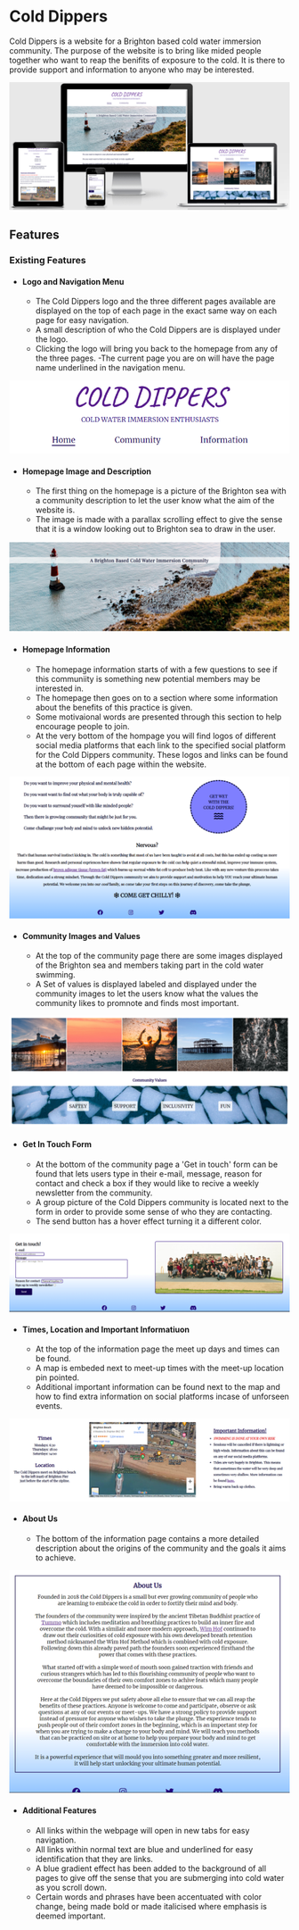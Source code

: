 # Cold Dippers

Cold Dippers is a website for a Brighton based cold water immersion community. The purpose of the website is to bring like mided people together who want to reap the benifits of exposure to the cold. It is there to provide support and information to anyone who may be interested. 

![Website displayed on different screen sizes](./images/am-i-responsive-cold-dippers.PNG)

## Features

### Existing Features

- #### Logo and Navigation Menu
    - The Cold Dippers logo and the three different pages available are displayed on the top of each page in the exact same way on each page for easy navigation.
    - A small description of who the Cold Dippers are is displayed under the logo.
    - Clicking the logo will bring you back to the homepage from any of the three pages.
    -The current page you are on will have the page name underlined in the navigation menu.

![logo and navigation menu](./images/Logo.PNG)

- #### Homepage Image and Description
    - The first thing on the homepage is a picture of the Brighton sea with a community description to let the user know what the aim of the website is.
    - The image is made with a parallax scrolling effect to give the sense that it is a window looking out to Brighton sea to draw in the user.

![Homepage picutre and community description](./images/homepage-image.PNG)

- #### Homepage Information
    - The homepage information starts of with a few questions to see if this communiity is something new potential members may be interested in.
    - The homepage then goes on to a section where some information about the benefits of this practice is given. 
    - Some motivaional words are presented through this section to help encourage people to join.
    - At the very bottom of the hompage you will find logos of different social media platforms that each link to the specified social platform for the Cold Dippers community. These logos and links can be found at the bottom of each page within the website.

![Homepage information and social media links](./images/homepage-info.PNG)

- #### Community Images and Values
    - At the top of the community page there are some images displayed of the Brighton sea and members taking part in the cold water swimming. 
    - A Set of values is displayed labeled and displayed under the community images to let the users know what the values the community likes to promnote and finds most important.

![Community Images and Values](./images/community-pic-values.PNG)

- #### Get In Touch Form
    - At the bottom of the community page a 'Get in touch' form can be found that lets users type in their e-mail, message, reason for contact and check a box if they would like to recive a weekly newsletter from the community.
    - A group picture of the Cold Dippers community is located next to the form in order to provide some sense of who they are contacting. 
    - The send button has a hover effect turning it a different color.

![Get in touch form and community group photo](./images/get-in-touch.PNG)

- #### Times, Location and Important Informatiuon
    - At the top of the information page the meet up days and times can be found.
    - A map is embeded next to meet-up times with the meet-up location pin pointed.
    - Additional important information can be found next to the map and how to find extra information on social platforms incase of unforseen events.

![Meet-up times, meet-up location and additional information](./images/info%2Blocation.PNG)


- #### About Us
    - The bottom of the information page contains a more detailed description about the origins of the community and the goals it aims to achieve.

![A detailed description of the community origins and goals](./images/about-us.PNG)

- #### Additional Features
    - All links within the webpage will open in new tabs for easy navigation.
    - All links within normal text are blue and underlined for easy identification that they are links.
    - A blue gradient effect has been added to the background of all pages to give off the sense that you are submerging into cold water as you scroll down.
    - Certain words and phrases have been accentuated with color change, being made bold or made italicised where emphasis is deemed important.
